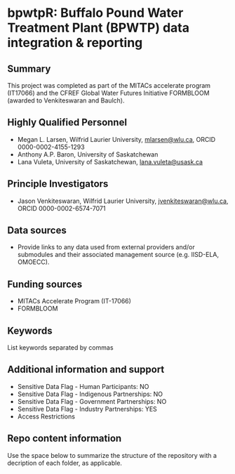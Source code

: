 # bpwtpR: Buffalo Pound Water Treatment Plant (BPWTP) data integration & reporting

## Summary

This project was completed as part of the MITACs accelerate program (IT17066) and the CFREF Global Water Futures Initiative FORMBLOOM (awarded to Venkiteswaran and Baulch).

## Highly Qualified Personnel

- Megan L. Larsen, Wilfrid Laurier University, mlarsen@wlu.ca, ORCID 0000-0002-4155-1293
- Anthony A.P. Baron, University of Saskatchewan
- Lana Vuleta, University of Saskatchewan, lana.vuleta@usask.ca

## Principle Investigators

- Jason Venkiteswaran, Wilfrid Laurier University, jvenkiteswaran@wlu.ca, ORCID 0000-0002-6574-7071

## Data sources

- Provide links to any data used from external providers and/or submodules and their associated management source (e.g. IISD-ELA, OMOECC).

## Funding sources

- MITACs Accelerate Program (IT-17066)
- FORMBLOOM

## Keywords

List keywords separated by commas

## Additional information and support

- Sensitive Data Flag - Human Participants: NO
- Sensitive Data Flag - Indigenous Partnerships: NO
- Sensitive Data Flag - Government Partnerships: NO
- Sensitive Data Flag - Industry Partnerships: YES
- Access Restrictions

## Repo content information

Use the space below to summarize the structure of the repository with a decription of each folder, as applicable.

